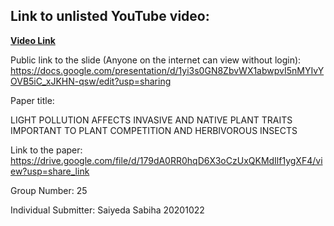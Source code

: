 ## Link to unlisted YouTube video:
<a href="https://youtu.be/9PbVzX2nUnI"> <b>Video Link</b></a>

Public link to the slide (Anyone on the internet can view without login):
https://docs.google.com/presentation/d/1yi3s0GN8ZbvWX1abwpvI5nMYIvYOVB5iC_xJKHN-qsw/edit?usp=sharing

Paper title:

LIGHT POLLUTION AFFECTS INVASIVE AND NATIVE PLANT TRAITS IMPORTANT TO PLANT COMPETITION AND HERBIVOROUS INSECTS

Link to the paper: 
https://drive.google.com/file/d/179dA0RR0hqD6X3oCzUxQKMdIlf1ygXF4/view?usp=share_link

Group Number:
25

Individual Submitter: Saiyeda Sabiha
20201022 
